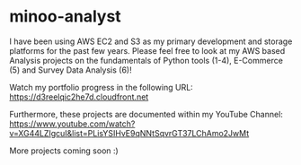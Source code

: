 ﻿# minoo-analyst
 
I have been using AWS EC2 and S3 as my primary development and storage platforms for the past few years.
Please feel free to look at my AWS based Analysis projects on the fundamentals of Python tools (1-4), E-Commerce (5) and Survey Data Analysis (6)!
  
Watch my portfolio progress in the following URL:    
https://d3reelqic2he7d.cloudfront.net  
 
Furthermore, these projects are documented within my YouTube Channel:    
https://www.youtube.com/watch?v=XG44LZIgcuI&list=PLisYSIHvE9qNNtSqvrGT37LChAmo2JwMt
 
More projects coming soon :) 
